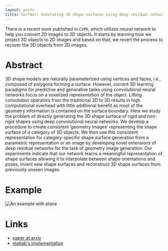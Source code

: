 ```yaml
---
layout: posts
title: SurfNet: Generating 3D shape surfaces using deep residual networks
---
```


There is a recent work published in `CVPR`, which utilizes neural network to help you convert 2D images to 3D objects. It starts by learning how we project 3D objects to 2D images and based on that, we revert the process to recover the 3D objects from 2D images.

# Abstract
3D shape models are naturally parameterized using vertices and faces, i.e., composed of polygons forming a surface. However, current 3D learning paradigms for predictive and generative tasks using convolutional neural networks focus on a voxelized representation of the object. Lifting convolution operators from the traditional 2D to 3D results in high computational overhead with little additional benefit as most of the geometry information is contained on the surface boundary. Here we study the problem of directly generating the 3D shape surface of rigid and non-rigid shapes using deep convolutional neural networks. We develop a procedure to create consistent ‘geometry images’ representing the shape surface of a category of 3D objects. We then use this consistent representation for category-specific shape surface generation from a parametric representation or an image by developing novel extensions of deep residual networks for the task of geometry image generation. Our experiments indicate that our network learns a meaningful representation of shape surfaces allowing it to interpolate between shape orientations and poses, invent new shape surfaces and reconstruct 3D shape surfaces from previously unseen images.

# Example

![An example with plane](http://mmbiz.qpic.cn/mmbiz_jpg/UicQ7HgWiaUb2icicIClXvsWvQoNy792Iw5A25QfO0Ce8l5DYicZzgmIeLLHcWhoQvEox4dTAtarBDiaD53COelP1nHg/640?wx_fmt=jpeg&tp=webp&wxfrom=5&wx_lazy=1)

# Links

  - [paper at arxiv](https://arxiv.org/pdf/1703.04079.pdf)
  - [matlab's implementation](https://github.com/sinhayan/surfnet)
